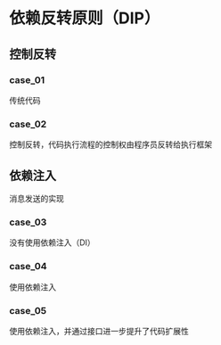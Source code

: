 # 依赖反转原则（DIP）

## 控制反转
### case_01 
传统代码
### case_02 
控制反转，代码执行流程的控制权由程序员反转给执行框架

## 依赖注入
消息发送的实现

### case_03
没有使用依赖注入（DI）

### case_04
使用依赖注入 

### case_05
使用依赖注入，并通过接口进一步提升了代码扩展性 

